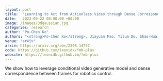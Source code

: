 ```yaml
---
layout: post
title:  "Learning to Act from Actionless Video through Dense Correspondences"
date:   2023-09-22 00:00:00 +00:00
image: /images/3dgaussian.jpg
categories: research
author: "Po-Chen Ko"
authors: "<strong>Po-Chen Ko</strong>, Jiayuan Mao, Yilun Du, Shao-Hua Sun, Joshua B. Tenenbaum"
venue: "arXiv"
arxiv: https://arxiv.org/abs/2308.14737
code: https://github.com/leonidk/fmb-plus
website: https://leonidk.github.io/fmb-plus
---
```

We show how to leverage conditional video generative model and dense correspondence between frames for robotics control. 